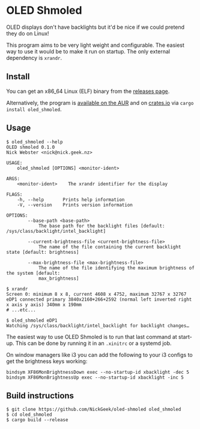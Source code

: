 # OLED Shmoled
OLED displays don't have backlights but it'd be nice if we could pretend they do on Linux!

This program aims to be very light weight and configurable. The easiest way to use it would be to make it run on startup.
The only external dependency is `xrandr`.

## Install
You can get an x86_64 Linux (ELF) binary from the [releases page](https://github.com/NickGeek/oled-shmoled/releases).

Alternatively, the program is [available on the AUR](https://aur.archlinux.org/packages/oled_shmoled/)
and on [crates.io](https://crates.io/crates/oled_shmoled) via `cargo install oled_shmoled`.

## Usage
```
$ oled_shmoled --help
OLED shmoled 0.1.0
Nick Webster <nick@nick.geek.nz>

USAGE:
    oled_shmoled [OPTIONS] <monitor-ident>

ARGS:
    <monitor-ident>    The xrandr identifier for the display

FLAGS:
    -h, --help       Prints help information
    -V, --version    Prints version information

OPTIONS:
        --base-path <base-path>
            The base path for the backlight files [default: /sys/class/backlight/intel_backlight]

        --current-brightness-file <current-brightness-file>
            The name of the file containing the current backlight state [default: brightness]

        --max-brightness-file <max-brightness-file>
            The name of the file identifying the maximum brightness of the system [default:
            max_brightness]
```

```
$ xrandr
Screen 0: minimum 8 x 8, current 4608 x 4752, maximum 32767 x 32767
eDP1 connected primary 3840x2160+266+2592 (normal left inverted right x axis y axis) 340mm x 190mm
# ...etc...
```

```
$ oled_shmoled eDP1
Watching /sys/class/backlight/intel_backlight for backlight changes…
```

The easiest way to use OLED Shmoled is to run that last command at start-up. This can be done by running it in an
`.xinitrc` or a systemd job.

On window managers like i3 you can add the following to your i3 configs to get the brightness keys working:
```
bindsym XF86MonBrightnessDown exec --no-startup-id xbacklight -dec 5
bindsym XF86MonBrightnessUp exec --no-startup-id xbacklight -inc 5
```

## Build instructions
```
$ git clone https://github.com/NickGeek/oled-shmoled oled_shmoled
$ cd oled_shmoled
$ cargo build --release
```
